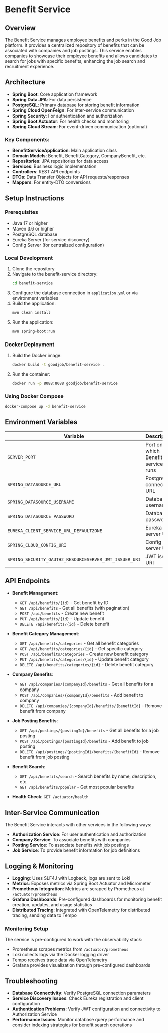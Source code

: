 # Benefit Service

## Overview
The Benefit Service manages employee benefits and perks in the Good Job platform. It provides a centralized repository of benefits that can be associated with companies and job postings. This service enables companies to showcase their employee benefits and allows candidates to search for jobs with specific benefits, enhancing the job search and recruitment experience.

## Architecture
- **Spring Boot**: Core application framework
- **Spring Data JPA**: For data persistence
- **PostgreSQL**: Primary database for storing benefit information
- **Spring Cloud OpenFeign**: For inter-service communication
- **Spring Security**: For authentication and authorization
- **Spring Boot Actuator**: For health checks and monitoring
- **Spring Cloud Stream**: For event-driven communication (optional)

### Key Components:
- **BenefitServiceApplication**: Main application class
- **Domain Models**: Benefit, BenefitCategory, CompanyBenefit, etc.
- **Repositories**: JPA repositories for data access
- **Services**: Business logic implementation
- **Controllers**: REST API endpoints
- **DTOs**: Data Transfer Objects for API requests/responses
- **Mappers**: For entity-DTO conversions

## Setup Instructions

### Prerequisites
- Java 17 or higher
- Maven 3.6 or higher
- PostgreSQL database
- Eureka Server (for service discovery)
- Config Server (for centralized configuration)

### Local Development
1. Clone the repository
2. Navigate to the benefit-service directory:
   ```bash
   cd benefit-service
   ```
3. Configure the database connection in `application.yml` or via environment variables
4. Build the application:
   ```bash
   mvn clean install
   ```
5. Run the application:
   ```bash
   mvn spring-boot:run
   ```
   
### Docker Deployment
1. Build the Docker image:
   ```bash
   docker build -t goodjob/benefit-service .
   ```
2. Run the container:
   ```bash
   docker run -p 8088:8088 goodjob/benefit-service
   ```

### Using Docker Compose
```bash
docker-compose up -d benefit-service
```

## Environment Variables
| Variable | Description | Default Value |
|----------|-------------|---------------|
| `SERVER_PORT` | Port on which Benefit service runs | 8088 |
| `SPRING_DATASOURCE_URL` | PostgreSQL connection URL | jdbc:postgresql://postgres:5432/benefit_db |
| `SPRING_DATASOURCE_USERNAME` | Database username | postgres |
| `SPRING_DATASOURCE_PASSWORD` | Database password | postgres |
| `EUREKA_CLIENT_SERVICE_URL_DEFAULTZONE` | Eureka server URL | http://eureka-server:8761/eureka/ |
| `SPRING_CLOUD_CONFIG_URI` | Config server URL | http://config-server:8888 |
| `SPRING_SECURITY_OAUTH2_RESOURCESERVER_JWT_ISSUER_URI` | JWT issuer URI | http://authorization-service:9000 |

## API Endpoints
- **Benefit Management**:
  - `GET /api/benefits/{id}` - Get benefit by ID
  - `GET /api/benefits` - Get all benefits (with pagination)
  - `POST /api/benefits` - Create new benefit
  - `PUT /api/benefits/{id}` - Update benefit
  - `DELETE /api/benefits/{id}` - Delete benefit

- **Benefit Category Management**:
  - `GET /api/benefits/categories` - Get all benefit categories
  - `GET /api/benefits/categories/{id}` - Get specific category
  - `POST /api/benefits/categories` - Create new benefit category
  - `PUT /api/benefits/categories/{id}` - Update benefit category
  - `DELETE /api/benefits/categories/{id}` - Delete benefit category

- **Company Benefits**:
  - `GET /api/companies/{companyId}/benefits` - Get all benefits for a company
  - `POST /api/companies/{companyId}/benefits` - Add benefit to company
  - `DELETE /api/companies/{companyId}/benefits/{benefitId}` - Remove benefit from company

- **Job Posting Benefits**:
  - `GET /api/postings/{postingId}/benefits` - Get all benefits for a job posting
  - `POST /api/postings/{postingId}/benefits` - Add benefit to job posting
  - `DELETE /api/postings/{postingId}/benefits/{benefitId}` - Remove benefit from job posting

- **Benefit Search**:
  - `GET /api/benefits/search` - Search benefits by name, description, etc.
  - `GET /api/benefits/popular` - Get most popular benefits

- **Health Check**: `GET /actuator/health`

## Inter-Service Communication
The Benefit Service interacts with other services in the following ways:
- **Authorization Service**: For user authentication and authorization
- **Company Service**: To associate benefits with companies
- **Posting Service**: To associate benefits with job postings
- **Job Service**: To provide benefit information for job definitions

## Logging & Monitoring
- **Logging**: Uses SLF4J with Logback, logs are sent to Loki
- **Metrics**: Exposes metrics via Spring Boot Actuator and Micrometer
- **Prometheus Integration**: Metrics are scraped by Prometheus at `/actuator/prometheus`
- **Grafana Dashboards**: Pre-configured dashboards for monitoring benefit creation, updates, and usage statistics
- **Distributed Tracing**: Integrated with OpenTelemetry for distributed tracing, sending data to Tempo

### Monitoring Setup
The service is pre-configured to work with the observability stack:
- Prometheus scrapes metrics from `/actuator/prometheus`
- Loki collects logs via the Docker logging driver
- Tempo receives trace data via OpenTelemetry
- Grafana provides visualization through pre-configured dashboards

## Troubleshooting
- **Database Connectivity**: Verify PostgreSQL connection parameters
- **Service Discovery Issues**: Check Eureka registration and client configuration
- **Authentication Problems**: Verify JWT configuration and connectivity to Authorization Service
- **Performance Issues**: Monitor database query performance and consider indexing strategies for benefit search operations 